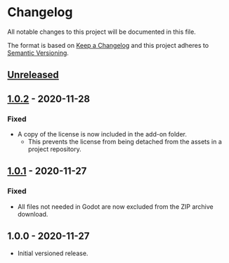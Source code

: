 # Changelog

All notable changes to this project will be documented in this file.

The format is based on [Keep a Changelog](https://keepachangelog.com/en/1.0.0/)
and this project adheres to [Semantic Versioning](https://semver.org/spec/v2.0.0.html).

## [Unreleased]

## [1.0.2] - 2020-11-28

### Fixed

- A copy of the license is now included in the add-on folder.
  - This prevents the license from being detached from the assets in a project repository.

## [1.0.1] - 2020-11-27

### Fixed

- All files not needed in Godot are now excluded from the ZIP archive download.

## 1.0.0 - 2020-11-27

- Initial versioned release.

[Unreleased]: https://github.com/Calinou/kenney-prototype-textures/compare/v1.0.2...HEAD
[1.0.2]: https://github.com/Calinou/kenney-prototype-textures/compare/v1.0.1...v1.0.2
[1.0.1]: https://github.com/Calinou/kenney-prototype-textures/compare/v1.0.0...v1.0.1
